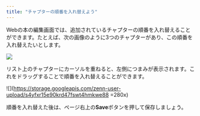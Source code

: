 ```yaml
---
title: "チャプターの順番を入れ替えよう"
---
```


Webの本の編集画面では、追加されているチャプターの順番を入れ替えることができます。たとえば、次の画像のように3つのチャプターがあり、この順番を入れ替えたいとします。

![](https://storage.googleapis.com/zenn-user-upload/4ox8ojmxtezspd42d8johp5xkspc)

リスト上のチャプターにカーソルを重ねると、左側につまみが表示されます。これをドラッグすることで順番を入れ替えることができます。

![](https://storage.googleapis.com/zenn-user-upload/s4yfxr15e90krd47fswt4hmkwe88 =280x)

順番を入れ替えた後は、ページ右上の**Save**ボタンを押して保存しましょう。